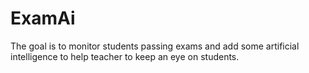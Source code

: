 # ExamAi 
The goal is to monitor students passing exams and add some artificial intelligence to help teacher to keep an eye on students.
